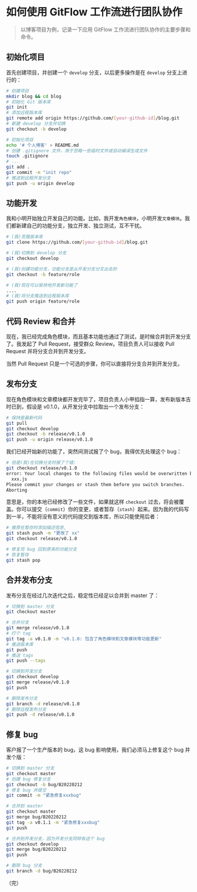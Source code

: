 # 如何使用 GitFlow 工作流进行团队协作

> 以博客项目为例，记录一下应用 GitFlow 工作流进行团队协作的主要步骤和命令。

## 初始化项目

首先创建项目，并创建一个 `develop` 分支，以后更多操作是在 `develop` 分支上进行的：

```bash
# 创建项目
mkdir blog && cd blog
# 初始化 Git 版本库
git init
# 添加远程版本库
git remote add origin https://github.com/[your-github-id]/blog.git
# 新建 develop 分支并切换
git checkout -b develop

# 初始化项目
echo '# 个人博客' > README.md
# 创建 .gitignore 文件，用于忽略一些临时文件或自动编译生成文件
touch .gitignore
# ...
git add .
git commit -m "init repo"
# 推送到远程开发分支
git push -u origin develop
```

## 功能开发

我和小明开始独立开发自己的功能。比如，我开发`角色模块`，小明开发`文章模块`。我们都新建自己的功能分支，独立开发、独立测试，互不干扰。

```bash
# (我)克隆版本库
git clone https://github.com/[your-github-id]/blog.git

# (我)切换到 develop 分支
git checkout develop

# (我)创建功能分支，功能分支是从开发分支分叉出去的
git checkout -b feature/role

# (我)现在可以愉快地开发新功能了
....
# (我)将分支推送到远程版本库
git push origin feature/role
```

## 代码 Review 和合并

现在，我已经完成角色模块，而且基本功能也通过了测试，是时候合并到开发分支了。我发起了 Pull Request，接受群众 Review。项目负责人可以接收 Pull Request 并将分支合并到开发分支。

当然 Pull Request 只是一个可选的步骤，你可以直接将分支合并到开发分支。

## 发布分支

现在角色模块和文章模块都开发完毕了，项目负责人小甲掐指一算，发布新版本吉时已到，假设是 v0.1.0，从开发分支中拉取出一个发布分支：

```bash
# 保持是最新代码
git pull
git checkout develop
git checkout -b release/v0.1.0
git push -u origin release/v0.1.0
```

我们已经开始新的功能了，突然间测试报了个 bug，我得优先处理这个 bug：

```bash
# 但是(我)在切换分支时报了个错:
git checkout release/v0.1.0
error: Your local changes to the following files would be overwritten by checkout:
  xxx.js
Please commit your changes or stash them before you switch branches.
Aborting
```

意思是，你的本地已经修改了一些文件，如果就这样 `checkout` 过去，将会被覆盖。你可以提交（`commit`）你的变更，或者暂存（`stash`）起来。因为我的代码写到一半，不能将没有意义的代码提交到版本库，所以只能使用后者：

```bash
# 推荐在暂存时添加描述信息,
git stash push -m "更改了 xx"
git checkout release/v0.1.0

# 修复完 bug 回到原来的功能分支
# 恢复暂存
git stash pop
```

## 合并发布分支

发布分支在经过几次迭代之后，稳定性已经足以合并到 master 了：

```bash
# 切换到 master 分支
git checkout master

# 合并分支
git merge release/v0.1.0
# 打个 tag
git tag -a v0.1.0 -m "v0.1.0: 包含了角色模块和文章模块等功能更新"
# 推送版本库
git push
# 推送 tags
git push --tags

# 切换到开发分支
git checkout develop
git merge release/v0.1.0
git push

# 删除发布分支
git branch -d release/v0.1.0
# 删除远程发布分支
git push -d release/v0.1.0
```

## 修复 bug

客户报了一个生产版本的 bug，这 bug 影响使用，我们必须马上修复这个 bug 并发个版：

```bash
# 切换到 master 分支
git checkout master
# 创建 bug 修复分支
git checkout -b bug/B20220212
# 修复 bug 并提交
git commit -m "紧急修复xxxbug"

# 合并到 master
git checkout master
git merge bug/B20220212
git tag -a v0.1.1 -m "紧急修复xxxbug"
git push

# 合并到开发分支，因为开发分支同样有这个 bug
git checkout develop
git merge bug/B20220212
git push

# 删除 bug 分支
git branch -d bug/B20220212
```

（完）
